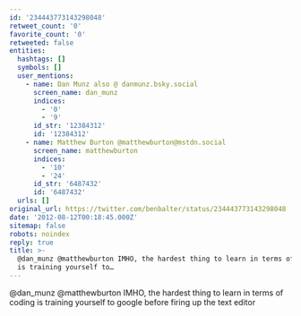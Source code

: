 ```yaml
---
id: '234443773143298048'
retweet_count: '0'
favorite_count: '0'
retweeted: false
entities:
  hashtags: []
  symbols: []
  user_mentions:
    - name: Dan Munz also @ danmunz.bsky.social
      screen_name: dan_munz
      indices:
        - '0'
        - '9'
      id_str: '12384312'
      id: '12384312'
    - name: Matthew Burton @matthewburton@mstdn.social
      screen_name: matthewburton
      indices:
        - '10'
        - '24'
      id_str: '6487432'
      id: '6487432'
  urls: []
original_url: https://twitter.com/benbalter/status/234443773143298048
date: '2012-08-12T00:18:45.000Z'
sitemap: false
robots: noindex
reply: true
title: >-
  @dan_munz @matthewburton IMHO, the hardest thing to learn in terms of coding
  is training yourself to…
---
```


@dan_munz @matthewburton IMHO, the hardest thing to learn in terms of coding is training yourself to google before firing up the text editor